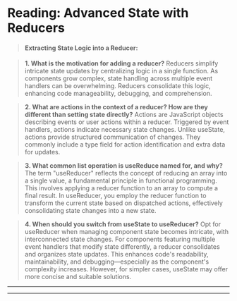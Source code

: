 # Reading: Advanced State with Reducers

> #### Extracting State Logic into a Reducer:

>**1. What is the motivation for adding a reducer?**
Reducers simplify intricate state updates by centralizing logic in a single function. As components grow complex, state handling across multiple event handlers can be overwhelming. Reducers consolidate this logic, enhancing code manageability, debugging, and comprehension.

>**2. What are actions in the context of a reducer? How are they different than setting state directly?**
Actions are JavaScript objects describing events or user actions within a reducer. Triggered by event handlers, actions indicate necessary state changes. Unlike useState, actions provide structured communication of changes. They commonly include a type field for action identification and extra data for updates.

> **3. What common list operation is useReduce named for, and why?**
The term "useReducer" reflects the concept of reducing an array into a single value, a fundamental principle in functional programming. This involves applying a reducer function to an array to compute a final result. In useReducer, you employ the reducer function to transform the current state based on dispatched actions, effectively consolidating state changes into a new state.

> **4. When should you switch from useState to useReducer?**
Opt for useReducer when managing component state becomes intricate, with interconnected state changes. For components featuring multiple event handlers that modify state differently, a reducer consolidates and organizes state updates. This enhances code's readability, maintainability, and debugging—especially as the component's complexity increases. However, for simpler cases, useState may offer more concise and suitable solutions.

 ---


---